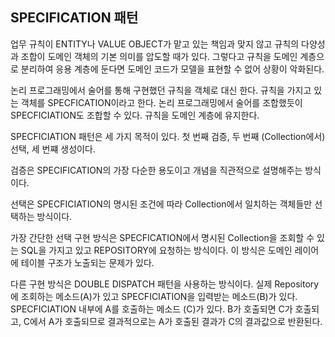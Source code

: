 ## SPECIFICATION 패턴

  업무 규칙이 ENTITY나 VALUE OBJECT가 맡고 있는 책임과 맞지 않고 규칙의 다양성과 조합이 도메인 객체의 기본 의미를 압도할 때가 있다. 그렇다고 규칙을 도메인 계층으로 분리하여 응용 계층에 둔다면 도메인 코드가 모델을 표현할 수 없어 상황이 악화된다.

  논리 프로그래밍에서 술어를 통해 구현했던 규칙을 객체로 대신 한다. 규칙을 가지고 있는 객체를 SPECFICATION이라고 한다. 논리 프로그래밍에서 술어를 조합했듯이 SPECFICIATION도 조합할 수 있다. 규칙을 도메인 계층에 유지한다. 

  SPECFICIATION 패턴은 세 가지 목적이 있다. 첫 번째 검증, 두 번째 (Collection에서)선택, 세 번쨰 생성이다. 

  검증은 SPECIFICATION의 가장 다순한 용도이고 개념을 직관적으로 설명해주는 방식이다.

  선택은 SPECFICIATION의 명시된 조건에 따라 Collection에서 일치하는 객체들만 선택하는 방식이다. 

  가장 간단한 선택 구현 방식은 SPECFICATION에서 명시된 Collection을 조회할 수 있는 SQL을 가지고 있고 REPOSITORY에 요청하는 방식이다. 이 방식은 도메인 레이어에 테이블 구조가 노출되는 문제가 있다. 

  다른 구현 방식은 DOUBLE DISPATCH 패턴을 사용하는 방식이다. 실제 Repository에 조회하는 메소드(A)가 있고 SPECFICIATION을 입력받는 메소드(B)가 있다. SPECFICIATION 내부에 A를 호출하는 메소드 (C)가 있다. B가 호출되면 C가 호출되고, C에서 A가 호출되므로 결과적으로는 A가 호출된 결과가 C의 결과값으로 반환된다.
